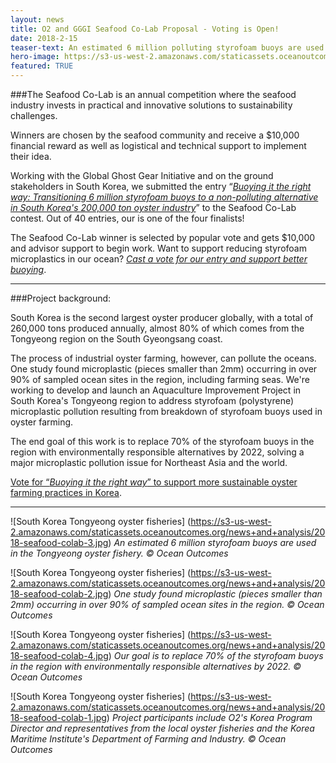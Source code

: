 ```yaml
---
layout: news
title: O2 and GGGI Seafood Co-Lab Proposal - Voting is Open!
date: 2018-2-15
teaser-text: An estimated 6 million polluting styrofoam buoys are used in one of the world’s largest oyster fisheries. We want to change that. Vote for our Seafood Co-Lab project to support better buoying.
hero-image: https://s3-us-west-2.amazonaws.com/staticassets.oceanoutcomes.org/news+and+analysis/hero+images/2018-seafood-colab-hero.jpg
featured: TRUE
---
```

###The Seafood Co-Lab is an annual competition where the seafood industry invests in practical and innovative solutions to sustainability challenges. 

Winners are chosen by the seafood community and receive a $10,000 financial reward as well as logistical and technical support to implement their idea.

Working with the Global Ghost Gear Initiative and on the ground stakeholders in South Korea, we submitted the entry “<a href="http://speakingofseafood.org/seafood-co-lab/2018-co-lab-finalists/transitioning-styrofoam-buoys-south-korean-oyster-farms/" target="blank">*Buoying it the right way: Transitioning 6 million styrofoam buoys to a non-polluting alternative in South Korea's 200,000 ton oyster industry*</a>” to the Seafood Co-Lab contest. Out of 40 entries, our is one of the four finalists!

The Seafood Co-Lab winner is selected by popular vote and gets $10,000 and advisor support to begin work. Want to support reducing styrofoam microplastics in our ocean? <a href="http://speakingofseafood.org/seafood-co-lab/choose-seafood-co-lab-winner/" target="blank">*Cast a vote for our entry and support better buoying*</a>. 

----
###Project background:

South Korea is the second largest oyster producer globally, with a total of 260,000 tons produced annually, almost 80% of which comes from the Tongyeong region on the South Gyeongsang coast. 

The process of industrial oyster farming, however, can pollute the oceans. One study found microplastic (pieces smaller than 2mm) occurring in over 90% of sampled ocean sites in the region, including farming seas. We're working to develop and launch an Aquaculture Improvement Project in South Korea's Tongyeong region to address styrofoam (polystyrene) microplastic pollution resulting from breakdown of styrofoam buoys used in oyster farming. 

The end goal of this work is to replace 70% of the styrofoam buoys in the region with environmentally responsible alternatives by 2022, solving a major microplastic pollution issue for Northeast Asia and the world.

<a href="http://speakingofseafood.org/seafood-co-lab/choose-seafood-co-lab-winner/" target="blank">Vote for “*Buoying it the right way*” to support more sustainable oyster farming practices in Korea</a>.

----
![South Korea Tongyeong oyster fisheries]
(https://s3-us-west-2.amazonaws.com/staticassets.oceanoutcomes.org/news+and+analysis/2018-seafood-colab-3.jpg)
*An estimated 6 million styrofoam buoys are used in the Tongyeong oyster fishery. © Ocean Outcomes*

![South Korea Tongyeong oyster fisheries]
(https://s3-us-west-2.amazonaws.com/staticassets.oceanoutcomes.org/news+and+analysis/2018-seafood-colab-2.jpg)
*One study found microplastic (pieces smaller than 2mm) occurring in over 90% of sampled ocean sites in the region. © Ocean Outcomes*

![South Korea Tongyeong oyster fisheries]
(https://s3-us-west-2.amazonaws.com/staticassets.oceanoutcomes.org/news+and+analysis/2018-seafood-colab-4.jpg)
*Our goal is to replace 70% of the styrofoam buoys in the region with environmentally responsible alternatives by 2022. © Ocean Outcomes*

![South Korea Tongyeong oyster fisheries]
(https://s3-us-west-2.amazonaws.com/staticassets.oceanoutcomes.org/news+and+analysis/2018-seafood-colab-1.jpg)
*Project participants include O2's Korea Program Director and representatives from the local oyster fisheries and the Korea Maritime Institute's Department of Farming and Industry. © Ocean Outcomes*
